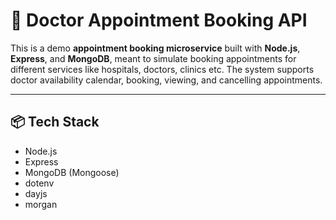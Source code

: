 # 🏥 Doctor Appointment Booking API

This is a demo **appointment booking microservice** built with **Node.js**, **Express**, and **MongoDB**, meant to simulate booking appointments for different services like hospitals, doctors, clinics etc. The system supports doctor availability calendar, booking, viewing, and cancelling appointments.

---

## 📦 Tech Stack

- Node.js
- Express
- MongoDB (Mongoose)
- dotenv
- dayjs
- morgan

